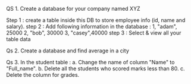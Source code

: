 QS 1. Create a database for your company named XYZ

Step 1 : create a table inside this DB to store employee info (id, name and salary).
step 2 : Add following information in the database :
    1, "adam", 25000
    2, "bob", 30000
    3, "casey",40000
step 3 : Select & view all your table data




Qs 2. Create a database and find average in a city

Qs 3. In the student table :
    a. Change the name of column "Name" to "Full_name".
    b. Delete all the students who scored marks less than 80.
    c. Delete the column for grades.